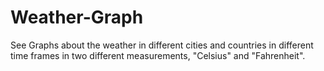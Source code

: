 # Weather-Graph
See Graphs about the weather in different cities and countries in different time frames in two different measurements, "Celsius" and "Fahrenheit".
